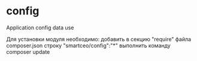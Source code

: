 # config
Application config data use

Для установки модуля необходимо:
добавить в секцию "require" файла composer.json строку "smartceo/config":"*"
выполнить команду composer update
